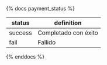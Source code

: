 {% docs payment_status %}

| status        | definition             |
| ------------- | ---------------------- |
| success       | Completado con éxito   |
| fail          | Fallido                |

{% enddocs %}
